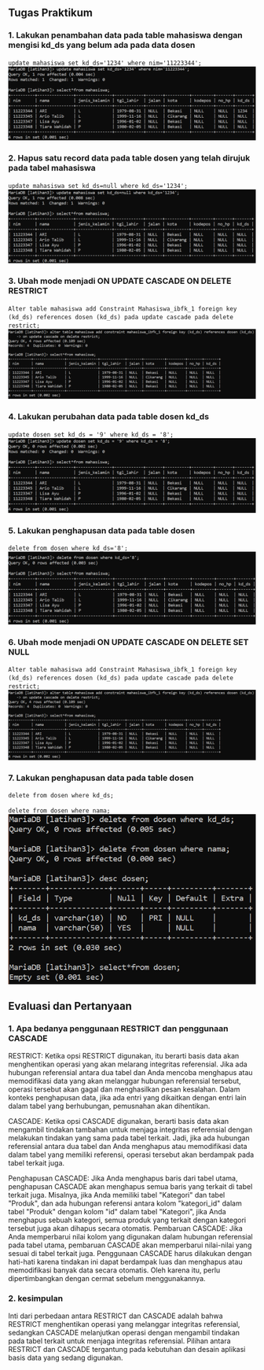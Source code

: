 ## **Tugas Praktikum**

### 1. Lakukan penambahan data pada table mahasiswa dengan mengisi kd_ds yang belum ada pada data dosen

`update mahasiswa set kd_ds='1234' where nim='11223344';`
![1](foto/a1.png)

### 2. Hapus satu record data pada table dosen yang telah dirujuk pada tabel mahasiswa

`update mahasiswa set kd_ds=null where kd_ds='1234';`
![2](foto/a2.png)

### 3. Ubah mode menjadi ON UPDATE CASCADE ON DELETE RESTRICT

`Alter table mahasiswa add Constraint Mahasiswa_ibfk_1 foreign key (kd_ds) references dosen (kd_ds) pada update cascade pada delete restrict;`
![3](foto/a3-6.png)

### 4. Lakukan perubahan data pada table dosen kd_ds

`update dosen set kd_ds = '9' where kd_ds = '8';`
![4](foto/a4.png)

### 5. Lakukan penghapusan data pada table dosen

`delete from dosen where kd_ds='8';`
![5](foto/a5.png)

### 6. Ubah mode menjadi ON UPDATE CASCADE ON DELETE SET NULL

`Alter table mahasiswa add Constraint Mahasiswa_ibfk_1 foreign key (kd_ds) references dosen (kd_ds) pada update cascade pada delete restrict;`
![6](foto/a3-6.png)

###  7. Lakukan penghapusan data pada table dosen

`delete from dosen where kd_ds;`

`delete from dosen where nama;`
![7](foto/a7.png)

## Evaluasi dan Pertanyaan

### 1. Apa bedanya penggunaan RESTRICT dan penggunaan CASCADE

RESTRICT: 
Ketika opsi RESTRICT digunakan, itu berarti basis data akan menghentikan operasi yang akan melarang integritas referensial. Jika ada hubungan referensial antara dua tabel dan Anda mencoba menghapus atau memodifikasi data yang akan melanggar hubungan referensial tersebut, operasi tersebut akan gagal dan menghasilkan pesan kesalahan. Dalam konteks penghapusan data, jika ada entri yang dikaitkan dengan entri lain dalam tabel yang berhubungan, pemusnahan akan dihentikan.

CASCADE:
Ketika opsi CASCADE digunakan, berarti basis data akan mengambil tindakan tambahan untuk menjaga integritas referensial dengan melakukan tindakan yang sama pada tabel terkait. Jadi, jika ada hubungan referensial antara dua tabel dan Anda menghapus atau memodifikasi data dalam tabel yang memiliki referensi, operasi tersebut akan berdampak pada tabel terkait juga.

Penghapusan CASCADE: Jika Anda menghapus baris dari tabel utama, penghapusan CASCADE akan menghapus semua baris yang terkait di tabel terkait juga. Misalnya, jika Anda memiliki tabel "Kategori" dan tabel "Produk", dan ada hubungan referensi antara kolom "kategori_id" dalam tabel "Produk" dengan kolom "id" dalam tabel "Kategori", jika Anda menghapus sebuah kategori, semua produk yang terkait dengan kategori tersebut juga akan dihapus secara otomatis.
Pembaruan CASCADE: Jika Anda memperbarui nilai kolom yang digunakan dalam hubungan referensial pada tabel utama, pembaruan CASCADE akan memperbarui nilai-nilai yang sesuai di tabel terkait juga.
Penggunaan CASCADE harus dilakukan dengan hati-hati karena tindakan ini dapat berdampak luas dan menghapus atau memodifikasi banyak data secara otomatis. Oleh karena itu, perlu dipertimbangkan dengan cermat sebelum menggunakannya.

### 2. kesimpulan

Inti dari perbedaan antara RESTRICT dan CASCADE adalah bahwa RESTRICT menghentikan operasi yang melanggar integritas referensial, sedangkan CASCADE melanjutkan operasi dengan mengambil tindakan pada tabel terkait untuk menjaga integritas referensial. Pilihan antara RESTRICT dan CASCADE tergantung pada kebutuhan dan desain aplikasi basis data yang sedang digunakan.